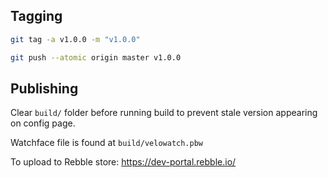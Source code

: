 ## Tagging
```bash
git tag -a v1.0.0 -m "v1.0.0"
```

```bash
git push --atomic origin master v1.0.0
```

## Publishing

Clear `build/` folder before running build to prevent stale version appearing on config page.

Watchface file is found at `build/velowatch.pbw`

To upload to Rebble store:
https://dev-portal.rebble.io/